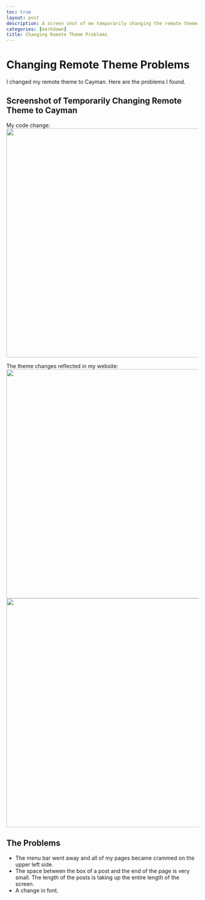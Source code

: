 ```yaml
---
toc: true
layout: post
description: A screen shot of me temporarily changing the remote theme, and analyzed problems in sight after doing so. Bloging my findings.
categories: [markdown]
title: Changing Remote Theme Problems
---
```

# Changing Remote Theme Problems
I changed my remote theme to Cayman. Here are the problems I found. 

## Screenshot of Temporarily Changing Remote Theme to Cayman
My code change: 
<img src="{{site.baseurl}}/images/haha1.png" width="700" height="600"> 

The theme changes reflected in my website: 
<img src="{{site.baseurl}}/images/haha2.png" width="700" height="600"> 
<img src="{{site.baseurl}}/images/haha3.png" width="700" height="600"> 

## The Problems 
- The menu bar went away and all of my pages became crammed on the upper left side. 
- The space between the box of a post and the end of the page is very small. The length of the posts is taking up the entire length of the screen. 
- A change in font. 

